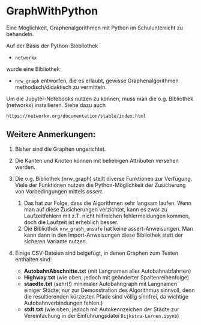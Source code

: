# GraphWithPython
Eine Möglichkeit, Graphenalgorithmen mit Python im Schulunterricht zu behandeln.

Auf der Basis der Python-Biobliothek
- `networkx`

wurde eine Bibliothek 
- `nrw_graph`
entworfen, die es erlaubt, gewisse Graphenalgorithmen methodisch/didaktisch zu vermitteln.

Um die Jupyter-Notebooks nutzen zu können, muss man die o.g. Bibliothek (networkx) installieren. Siehe dazu auch

`https://networkx.org/documentation/stable/index.html`

## Weitere Anmerkungen:
1. Bisher sind die Graphen ungerichtet.
1. Die Kanten und Knoten können mit beliebigen Attributen versehen werden.
1. Die o.g. Bibliothek (nrw_graph) stellt diverse Funktionen zur Verfügung. Viele der Funktionen nutzen die Python-Möglichkeit der Zusicherung von Vorbedingungen mittels *assert*. 
    1. Das hat zur Folge, dass die Algorithmen sehr langsam laufen. Wenn man auf diese Zusicherungen verzichtet, kann es zwar zu Laufzeitfehlern mit z.T. nicht hilfreichen fehlermeldungen kommen, doch die Laufzeit ist erheblich besser.
    1. Die Bibliothek `nrw_graph_unsafe` hat keine assert-Anweisungen. Man kann dann in den Import-Anweisungen diese Bibliothek statt der sicheren Variante nutzen.
    
 1. Einige CSV-Dateien sind beigefügt, in denen Graphen zum Testen enthalten sind:
    - **AutobahnAbschnitte.txt** (mit Langnamen aller Autobahnabfahrten)
    - **Highway.txt** (wie oben, jedoch mit geänderter Spaltenreihenfolge)
    - **staedte.txt** (sehr(!) minimaler Autobahngraph mit Langnamen einiger Städte; nur zur Demonstration des Algorithmus sinnvoll, denn die resultierenden kürzesten Pfade sind völlig sinnfrei, da wichtige Autobahnverbindungen fehlen.)
    - **stdt.txt** (wie oben, jedoch mit Autokennzeichen der Städte zur Vereinfachung in der Einführungsdatei `Dijkstra-Lernen.ipynb`)





